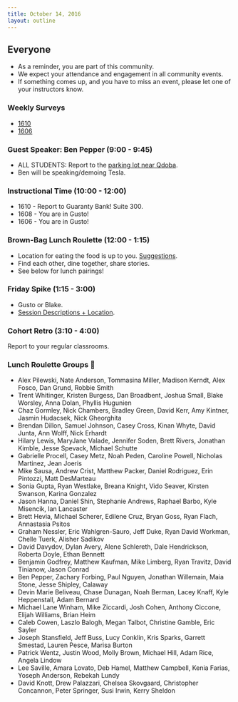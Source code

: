 ```yaml
---
title: October 14, 2016
layout: outline
---
```


## Everyone

- As a reminder, you are part of this community.
- We expect your attendance and engagement in all community events.
- If something comes up, and you have to miss an event, please let one of your instructors know.

### Weekly Surveys

- [1610](https://goo.gl/forms/WF5uD27jJ6Y47R3v2)  
- [1606](https://docs.google.com/a/casimircreative.com/forms/d/1rgnMWsLWJcSTVhdSW-WIdxtlo6Gi6KkKq9iZ33VhfmA/edit)  

### Guest Speaker: Ben Pepper (9:00 - 9:45)

- ALL STUDENTS: Report to the [parking lot near Qdoba](https://www.google.com/maps/dir//1533+Market+Street,+Denver,+CO+80202/@39.7496161,-104.9996108,19z/data=!4m8!4m7!1m0!1m5!1m1!1s0x876c78c4e72a2309:0xcfbccf9d54a2a1e5!2m2!1d-104.9990636!2d39.7496162).
- Ben will be speaking/demoing Tesla.

### Instructional Time (10:00 - 12:00)

- 1610 - Report to Guaranty Bank! Suite 300.
- 1608 - You are in Gusto!
- 1606 - You are in Gusto!

### Brown-Bag Lunch Roulette (12:00 - 1:15)

- Location for eating the food is up to you. [Suggestions](http://goo.gl/mHcSpv).
- Find each other, dine together, share stories.
- See below for lunch pairings!

### Friday Spike (1:15 - 3:00)

- Gusto or Blake.
- [Session Descriptions + Location](https://docs.google.com/document/d/16GOvVXm9UQSq0zsh_z9nFPEfRE9huS0gIi53EAa0sTI/edit).

### Cohort Retro (3:10 - 4:00)

Report to your regular classrooms.

### Lunch Roulette Groups :fork_and_knife:

- Alex Pilewski, Nate Anderson, Tommasina Miller, Madison Kerndt, Alex Fosco, Dan Grund, Robbie Smith
- Trent Whitinger, Kristen Burgess, Dan Broadbent, Joshua Small, Blake Worsley, Anna Dolan, Phyllis Hugunien
- Chaz Gormley, Nick Chambers, Bradley Green, David Kerr, Amy Kintner, Jasmin Hudacsek, Nick Gheorghita
- Brendan Dillon, Samuel Johnson, Casey Cross, Kinan Whyte, David Junta, Ann Wolff, Nick Erhardt
- Hilary Lewis, MaryJane Valade, Jennifer Soden, Brett Rivers, Jonathan Kimble, Jesse Spevack, Michael Schutte
- Gabrielle Procell, Casey Metz, Noah Peden, Caroline Powell, Nicholas Martinez, Jean Joeris
- Mike Sausa, Andrew Crist, Matthew Packer, Daniel Rodriguez, Erin Pintozzi, Matt DesMarteau
- Sonia Gupta, Ryan Westlake, Breana Knight, Vido Seaver, Kirsten Swanson, Karina Gonzalez
- Jason Hanna, Daniel Shin, Stephanie Andrews, Raphael Barbo, Kyle Misencik, Ian Lancaster
- Brett Hevia, Michael Scherer, Edilene Cruz, Bryan Goss, Ryan Flach, Annastasia Psitos
- Graham Nessler, Eric Wahlgren-Sauro, Jeff Duke, Ryan David Workman, Chelle Tuerk, Alisher Sadikov
- David Davydov, Dylan Avery, Alene Schlereth, Dale Hendrickson, Roberta Doyle, Ethan Bennett
- Benjamin Godfrey, Matthew Kaufman, Mike Limberg, Ryan Travitz, David Tinianow, Jason Conrad
- Ben Pepper, Zachary Forbing, Paul Nguyen, Jonathan Willemain, Maia Stone, Jesse Shipley, Calaway
- Devin Marie Beliveau, Chase Dunagan, Noah Berman, Lacey Knaff, Kyle Heppenstall, Adam Bernard
- Michael Lane Winham, Mike Ziccardi, Josh Cohen, Anthony Ciccone, Elijah Williams, Brian Heim
- Caleb Cowen, Laszlo Balogh, Megan Talbot, Christine Gamble, Eric Sayler
- Joseph Stansfield, Jeff Buss, Lucy Conklin, Kris Sparks, Garrett Smestad, Lauren Pesce, Marisa Burton
- Patrick Wentz, Justin Wood, Molly Brown, Michael Hill, Adam Rice, Angela Lindow
- Lee Saville, Amara Lovato, Deb Hamel, Matthew Campbell, Kenia Farias, Yoseph Anderson, Rebekah Lundy
- David Knott, Drew Palazzari, Chelsea Skovgaard, Christopher Concannon, Peter Springer, Susi Irwin, Kerry Sheldon
